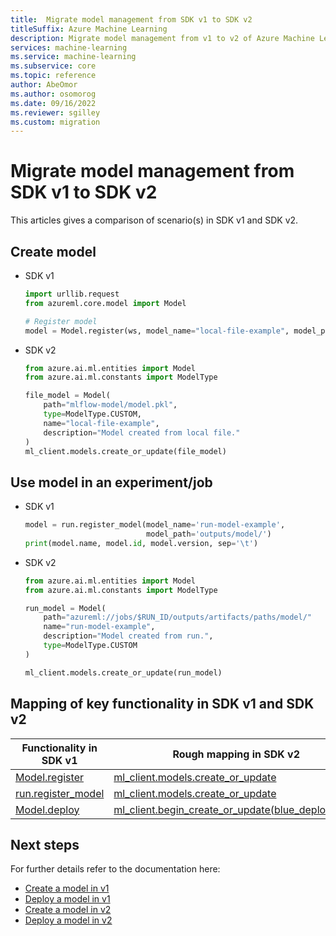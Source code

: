```yaml
---
title:  Migrate model management from SDK v1 to SDK v2
titleSuffix: Azure Machine Learning
description: Migrate model management from v1 to v2 of Azure Machine Learning SDK
services: machine-learning
ms.service: machine-learning
ms.subservice: core
ms.topic: reference
author: AbeOmor
ms.author: osomorog
ms.date: 09/16/2022
ms.reviewer: sgilley
ms.custom: migration
---
```


# Migrate model management from SDK v1 to SDK v2

This articles gives a comparison of scenario(s) in SDK v1 and SDK v2.

## Create model

* SDK v1

    ```python
    import urllib.request
    from azureml.core.model import Model
    
    # Register model
    model = Model.register(ws, model_name="local-file-example", model_path="mlflow-model/model.pkl")
    ```

* SDK v2
    
    ```python
    from azure.ai.ml.entities import Model
    from azure.ai.ml.constants import ModelType
    
    file_model = Model(
        path="mlflow-model/model.pkl",
        type=ModelType.CUSTOM,
        name="local-file-example",
        description="Model created from local file."
    )
    ml_client.models.create_or_update(file_model)
    ```

## Use model in an experiment/job

* SDK v1

    ```python
    model = run.register_model(model_name='run-model-example',
                               model_path='outputs/model/')
    print(model.name, model.id, model.version, sep='\t')
    ```

* SDK v2

    ```python
    from azure.ai.ml.entities import Model
    from azure.ai.ml.constants import ModelType
    
    run_model = Model(
        path="azureml://jobs/$RUN_ID/outputs/artifacts/paths/model/"
        name="run-model-example",
        description="Model created from run.",
        type=ModelType.CUSTOM
    )
    
    ml_client.models.create_or_update(run_model)
    ```

## Mapping of key functionality in SDK v1 and SDK v2

|Functionality in SDK v1|Rough mapping in SDK v2|
|-|-|
|[Model.register](/python/api/azureml-core/azureml.core.model(class)#azureml-core-model-register)|[ml_client.models.create_or_update](/python/api/azure-ai-ml/azure.ai.ml.mlclient#azure-ai-ml-mlclient-create-or-update)|
|[run.register_model](/python/api/azureml-core/azureml.core.run.run#azureml-core-run-run-register-model)|[ml_client.models.create_or_update](/python/api/azure-ai-ml/azure.ai.ml.mlclient#azure-ai-ml-mlclient-create-or-update)|
|[Model.deploy](/python/api/azureml-core/azureml.core.model(class)#azureml-core-model-deploy)|[ml_client.begin_create_or_update(blue_deployment)](/python/api/azure-ai-ml/azure.ai.ml.mlclient#azure-ai-ml-mlclient-begin-create-or-update)|

## Next steps

For further details refer to the documentation here:

* [Create a model in v1](https://docs.microsoft.com/azure/machine-learning/v1/how-to-deploy-and-where?tabs=python#register-a-model-from-a-local-file)
* [Deploy a model in v1](https://docs.microsoft.com/azure/machine-learning/v1/how-to-deploy-and-where?tabs=azcli#workflow-for-deploying-a-model)
* [Create a model in v2](https://docs.microsoft.com/azure/machine-learning/how-to-manage-models)
* [Deploy a model in v2](https://docs.microsoft.com/azure/machine-learning/how-to-deploy-managed-online-endpoints)

